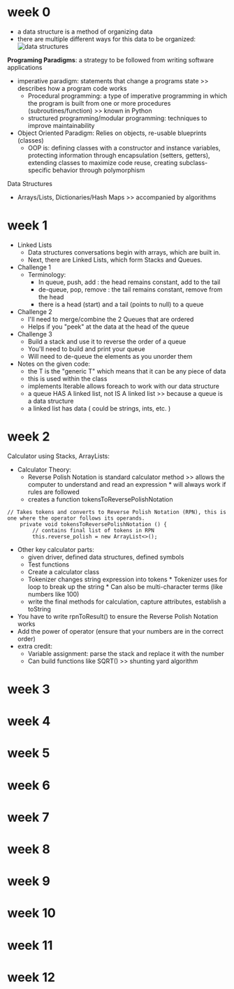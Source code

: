 # week 0
* a data structure is a method of organizing data
* there are multiple different ways for this data to be organized:
![data structures](https://raw.githubusercontent.com/nighthawkcoders/nighthawk_csp/master/static/assets/DataStrucs.jpg)

**Programing Paradigms**: a strategy to be followed from writing software applications
* imperative paradigm: statements that change a programs state >> describes how a program code works
     * Procedural programming: a type of imperative programming in which the program is built from one or more procedures (subroutines/function) >> known in Python
     * structured programming/modular programming: techniques to improve maintainability
* Object Oriented Paradigm: Relies on objects, re-usable blueprints (classes)
     * OOP is: defining classes with a constructor and instance variables, protecting information through encapsulation (setters, getters), extending classes to maximize code reuse, creating subclass-specific behavior through polymorphism

Data Structures
* Arrays/Lists, Dictionaries/Hash Maps >> accompanied by algorithms

# week 1
* Linked Lists
     * Data structures conversations begin with arrays, which are built in. 
     * Next, there are Linked Lists, which form Stacks and Queues.
* Challenge 1
    * Terminology:
         * In queue, push, add : the head remains constant, add to the tail 
         * de-queue, pop, remove : the tail remains constant, remove from the head 
         * there is a head (start) and a tail (points to null) to a queue
* Challenge 2
    * I'll need to merge/combine the 2 Queues that are ordered
    * Helps if you "peek" at the data at the head of the queue
* Challenge 3
    * Build a stack and use it to reverse the order of a queue
    * You'll need to build and print your queue
    * Will need to de-queue the elements as you unorder them
* Notes on the given code:
    * the T is the "generic T" which means that it can be any piece of data 
    * this is used within the class
    * implements Iterable<T> allows foreach to work with our data structure
    * a queue HAS A linked list, not IS A linked list >> because a queue is a data structure
    * a linked list has data ( could be strings, ints, etc. )

# week 2
Calculator using Stacks, ArrayLists:
* Calculator Theory:
     * Reverse Polish Notation is standard calculator method >> allows the computer to understand and read an expression
           * will always work if rules are followed
     * creates a function tokensToReversePolishNotation

```
// Takes tokens and converts to Reverse Polish Notation (RPN), this is one where the operator follows its operands.
    private void tokensToReversePolishNotation () {
        // contains final list of tokens in RPN
        this.reverse_polish = new ArrayList<>();
```

* Other key calculator parts:
    * given driver, defined data structures, defined symbols
    * Test functions
    * Create a calculator class
    * Tokenizer changes string expression into tokens
           * Tokenizer uses for loop to break up the string
           * Can also be multi-character terms (like numbers like 100)
    * write the final methods for calculation, capture attributes, establish a toString
* You have to write rpnToResult() to ensure the Reverse Polish Notation works
* Add the power of operator (ensure that your numbers are in the correct order)
* extra credit:
     * Variable assignment: parse the stack and replace it with the number
     * Can build functions like SQRT() >> shunting yard algorithm

# week 3
# week 4
# week 5
# week 6
# week 7
# week 8
# week 9
# week 10
# week 11
# week 12
